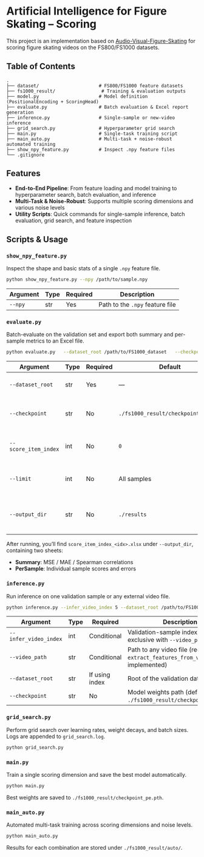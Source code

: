 # Artificial Intelligence for Figure Skating – Scoring

This project is an implementation based on [Audio-Visual-Figure-Skating](https://github.com/AndyFrancesco29/Audio-Visual-Figure-Skating) for scoring figure skating videos on the FS800/FS1000 datasets.

## Table of Contents

```text
.
├── dataset/                      # FS800/FS1000 feature datasets
├── fs1000_result/                 # Training & evaluation outputs
├── model.py                      # Model definition (PositionalEncoding + ScoringHead)
├── evaluate.py                   # Batch evaluation & Excel report generation
├── inference.py                  # Single-sample or new-video inference
├── grid_search.py                # Hyperparameter grid search
├── main.py                       # Single-task training script
├── main_auto.py                  # Multi-task + noise-robust automated training
├── show_npy_feature.py           # Inspect .npy feature files
└── .gitignore
```

## Features

- **End-to-End Pipeline**: From feature loading and model training to hyperparameter search, batch evaluation, and inference  
- **Multi-Task & Noise-Robust**: Supports multiple scoring dimensions and various noise levels  
- **Utility Scripts**: Quick commands for single-sample inference, batch evaluation, grid search, and feature inspection  

## Scripts & Usage

### `show_npy_feature.py`

Inspect the shape and basic stats of a single `.npy` feature file.

```bash
python show_npy_feature.py --npy /path/to/sample.npy
```

| Argument   | Type | Required | Description                    |
|------------|------|----------|--------------------------------|
| `--npy`    | str  | Yes      | Path to the `.npy` feature file |


### `evaluate.py`

Batch-evaluate on the validation set and export both summary and per-sample metrics to an Excel file.

```bash
python evaluate.py   --dataset_root /path/to/FS1000_dataset   --checkpoint ./fs1000_result/checkpoint_pe.pth   --score_item_index 0 --limit 100 --output_dir ./results
```

| Argument               | Type | Required | Default                                 | Description                                            |
|------------------------|------|----------|-----------------------------------------|--------------------------------------------------------|
| `--dataset_root`       | str  | Yes      | —                                       | Root of the validation dataset         |
| `--checkpoint`         | str  | No       | `./fs1000_result/checkpoint_pe.pth`     | Path to trained model weights                          |
| `--score_item_index`   | int  | No       | `0`                                     | Index of the scoring dimension (0-based)               |
| `--limit`              | int  | No       | All samples                             | Only evaluate first N samples                          |
| `--output_dir`         | str  | No       | `./results`                             | Directory to save generated `.xlsx` report             |

After running, you’ll find `score_item_index_<idx>.xlsx` under `--output_dir`, containing two sheets:
- **Summary**: MSE / MAE / Spearman correlations  
- **PerSample**: Individual sample scores and errors  

### `inference.py`

Run inference on one validation sample or any external video file.

```bash
python inference.py --infer_video_index 5 --dataset_root /path/to/FS1000_dataset --checkpoint ./fs1000_result/checkpoint_pe.pth
```

| Argument                | Type | Required       | Description                                                                 |
|-------------------------|------|----------------|-----------------------------------------------------------------------------|
| `--infer_video_index`   | int  | Conditional    | Validation-sample index (mutually exclusive with `--video_path`)           |
| `--video_path`          | str  | Conditional    | Path to any video file (requires `extract_features_from_video` to be implemented) |
| `--dataset_root`        | str  | If using index | Root of the validation dataset                                              |
| `--checkpoint`          | str  | No             | Model weights path (default: `./fs1000_result/checkpoint_pe.pth`)           |


### `grid_search.py`

Perform grid search over learning rates, weight decays, and batch sizes. Logs are appended to `grid_search.log`.

```bash
python grid_search.py
```

### `main.py`

Train a single scoring dimension and save the best model automatically.

```bash
python main.py
```

Best weights are saved to `./fs1000_result/checkpoint_pe.pth`.


### `main_auto.py`

Automated multi-task training across scoring dimensions and noise levels.

```bash
python main_auto.py
```

Results for each combination are stored under `./fs1000_result/auto/`.